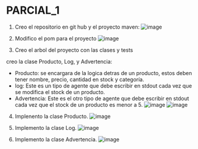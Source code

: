 # PARCIAL_1

1. Creo el repositorio en git hub y el proyecto maven:
![image](https://github.com/user-attachments/assets/d660c3dd-4d63-456d-b001-3656c0d952be)

2. Modifico el pom para el proyecto
![image](https://github.com/user-attachments/assets/3b031735-bc50-4c52-b762-ea3773be6cd1)

3. Creo el arbol del proyecto con las clases y tests

creo la clase Producto, Log, y Advertencia: 
- Producto: se encargara de la logica detras de un producto, estos deben tener nombre, precio, cantidad en stock y categoría.
- log: Este es un tipo de agente que debe escribir en stdout cada vez que se modifica el stock de un producto.
- Advertencia: Este es el otro tipo de agente que debe escribir en stdout cada vez que el stock de un producto es menor a 5. 
![image](https://github.com/user-attachments/assets/657ea5a7-fb15-4e6d-ab1d-dabe60ed947f)
![image](https://github.com/user-attachments/assets/1ef5a650-4bbe-4999-93d0-c4b6d44e6852)

4. Implenento la clase Producto.
   ![image](https://github.com/user-attachments/assets/6e85193d-5fc6-41cb-8188-768e025da83e)

6. Implemento la clase Log.
   ![image](https://github.com/user-attachments/assets/f9733bde-e0da-42c3-a18b-e826401be3e2)

7. Implemento la clase Advertencia.
   ![image](https://github.com/user-attachments/assets/801af24c-c861-41ed-ab41-2a2d8b5ff18f)

